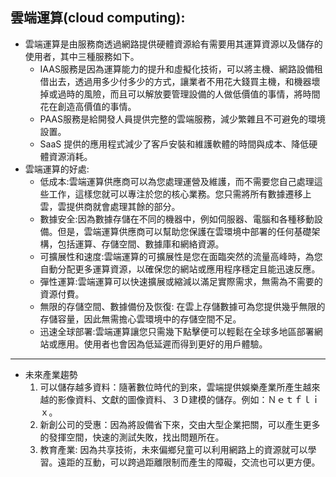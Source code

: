 ## 雲端運算(cloud computing):
+ 雲端運算是由服務商透過網路提供硬體資源給有需要用其運算資源以及儲存的使用者，其中三種服務如下。
  + IAAS服務是因為運算能力的提升和虛擬化技術，可以將主機、網路設備租借出去，透過用多少付多少的方式，讓業者不用花大錢買主機，和機器壞掉或過時的風險，而且可以解放要管理設備的人做低價值的事情，將時間花在創造高價值的事情。
  + PAAS服務是給開發人員提供完整的雲端服務，減少繁雜且不可避免的環境設置。
  + SaaS 提供的應用程式減少了客戶安裝和維護軟體的時間與成本、降低硬體資源消耗。
+ 雲端運算的好處:
  + 低成本:雲端運算供應商可以為您處理運營及維護，而不需要您自己處理這些工作，這樣您就可以專注於您的核心業務。您只需將所有數據遷移上雲，雲提供商就會處理其餘的部分。
  + 數據安全:因為數據存儲在不同的機器中，例如伺服器、電腦和各種移動設備。但是，雲端運算供應商可以幫助您保護在雲環境中部署的任何基礎架構，包括運算、存儲空間、數據庫和網絡資源。
  + 可擴展性和速度:雲端運算的可擴展性是您在面臨突然的流量高峰時，為您自動分配更多運算資源，以確保您的網站或應用程序穩定且能迅速反應。
  + 彈性運算:雲端運算可以快速擴展或縮減以滿足實際需求，無需為不需要的資源付費。
  + 無限的存儲空間、數據備份及恢復: 在雲上存儲數據可為您提供幾乎無限的存儲容量，因此無需擔心雲環境中的存儲空間不足。
  + 迅速全球部署:雲端運算讓您只需幾下點擊便可以輕鬆在全球多地區部署網站或應用。使用者也會因為低延遲而得到更好的用戶體驗。
---
+ 未來產業趨勢
  1.	可以儲存越多資料：隨著數位時代的到來，雲端提供娛樂產業所產生越來越的影像資料、文獻的圖像資料、３Ｄ建模的儲存。例如：Ｎｅｔｆｌｉｘ。
  2.	新創公司的受惠：因為將設備省下來，交由大型企業把關，可以產生更多的發揮空間，快速的測試失敗，找出問題所在。
  3.	教育產業: 因為共享技術，未來偏鄉兒童可以利用網路上的資源就可以學習。遠距的互動，可以跨過距離限制而產生的障礙，交流也可以更方便。


